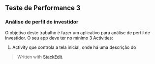 
## Teste de Performance 3

### Análise de perfil de investidor

O objetivo deste trabalho é fazer um aplicativo para análise de perfil de investidor. O seu app deve ter no mínimo 3 Activities:

1. Activity que controla a tela inicial, onde há uma descrição do 



> Written with [StackEdit](https://stackedit.io/).
<!--stackedit_data:
eyJoaXN0b3J5IjpbLTE5Mzk1OTcyNjVdfQ==
-->